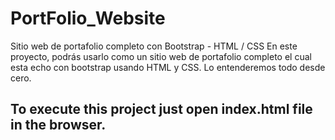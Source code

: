 # PortFolio_Website
Sitio web de portafolio completo con Bootstrap - HTML / CSS En este proyecto, podrás usarlo como un sitio web de portafolio completo el cual esta echo con bootstrap usando HTML y CSS. Lo entenderemos todo desde cero.

## To execute this project just open index.html file in the browser.
